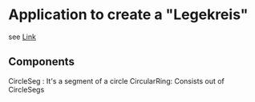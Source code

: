 # Application to create a "Legekreis"

see [Link](https://ideenreise-blog.de/2018/03/legekreis-bekannte-brucken.html)

## Components

CircleSeg : It's a segment of a circle
CircularRing: Consists out of CircleSegs